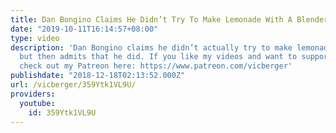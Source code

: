 ```yaml
---
title: Dan Bongino Claims He Didn’t Try To Make Lemonade With A Blender BUT...
date: "2019-10-11T16:14:57+08:00"
type: video
description: 'Dan Bongino claims he didn’t actually try to make lemonade with a blender
  but then admits that he did. If you like my videos and want to support my work,
  check out my Patreon here: https://www.patreon.com/vicberger'
publishdate: "2018-12-18T02:13:52.000Z"
url: /vicberger/359Ytk1VL9U/
providers:
  youtube:
    id: 359Ytk1VL9U
---
```

